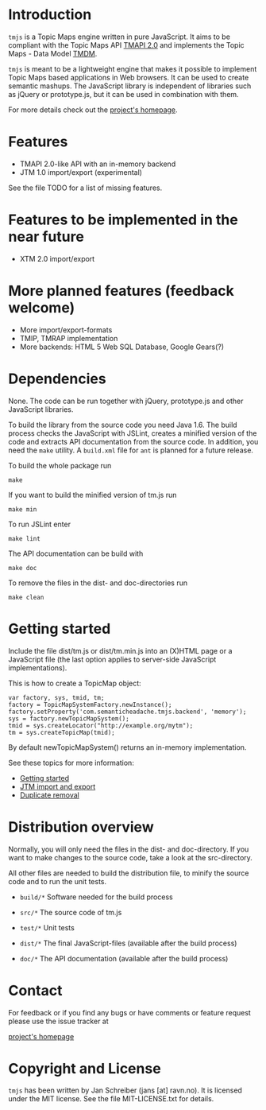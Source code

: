 # Introduction

`tmjs` is a Topic Maps engine written in pure JavaScript. It aims to be
compliant with the Topic Maps API [TMAPI 2.0](http://www.tmapi.org/2.0/)
and implements the Topic Maps - Data Model
[TMDM](http://www.isotopicmaps.org/sam/sam-model/).

`tmjs` is meant to be a lightweight engine that makes it possible to implement
Topic Maps based applications in Web browsers. It can be used to create
semantic mashups. The JavaScript library is independent of libraries such
as jQuery or prototype.js, but it can be used in combination with them.

For more details check out the [project's homepage]([http://github.com/jansc/tmjs).


# Features

* TMAPI 2.0-like API with an in-memory backend
* JTM 1.0 import/export (experimental)

See the file TODO for a list of missing features.


# Features to be implemented in the near future

* XTM 2.0 import/export


# More planned features (feedback welcome)

* More import/export-formats
* TMIP, TMRAP implementation
* More backends: HTML 5 Web SQL Database, Google Gears(?)


# Dependencies

None. The code can be run together with jQuery, prototype.js and other
JavaScript libraries.

To build the library from the source code you need Java 1.6. The build
process checks the JavaScript with JSLint, creates a minified version of
the code and extracts API documentation from the source code. In addition,
you need the `make` utility. A `build.xml` file for `ant` is planned for a
future release.

To build the whole package run

    make

If you want to build the minified version of tm.js run

    make min

To run JSLint enter

    make lint

The API documentation can be build with

    make doc

To remove the files in the dist- and doc-directories run

    make clean


# Getting started

Include the file dist/tm.js or dist/tm.min.js into an (X)HTML page or a
JavaScript file (the last option applies to server-side JavaScript
implementations).

This is how to create a TopicMap object:

    var factory, sys, tmid, tm;
    factory = TopicMapSystemFactory.newInstance();
    factory.setProperty('com.semanticheadache.tmjs.backend', 'memory');
    sys = factory.newTopicMapSystem();
    tmid = sys.createLocator("http://example.org/mytm");
    tm = sys.createTopicMap(tmid);

By default newTopicMapSystem() returns an in-memory implementation.

See these topics for more information:

* [Getting started](http://wiki.github.com/jansc/tmjs/getting-started)
* [JTM import and export](http://wiki.github.com/jansc/tmjs/jtm-import-and-export)
* [Duplicate removal](http://wiki.github.com/jansc/tmjs/duplicate-removal)


# Distribution overview

Normally, you will only need the files in the dist- and doc-directory.
If you want to make changes to the source code, take a look at the
src-directory.

All other files are needed to build the distribution file, to minify
the source code and to run the unit tests.

* `build/*`     Software needed for the build process
* `src/*`       The source code of tm.js
* `test/*`      Unit tests

* `dist/*`      The final JavaScript-files (available after the build process)
* `doc/*`       The API documentation (available after the build process)


# Contact

For feedback or if you find any bugs or have comments or feature request
please use the issue tracker at

[project's homepage](http://github.com/jansc/tmjs)


# Copyright and License

`tmjs` has been written by Jan Schreiber (jans [at] ravn.no). It is licensed
under the MIT license. See the file MIT-LICENSE.txt for details.

